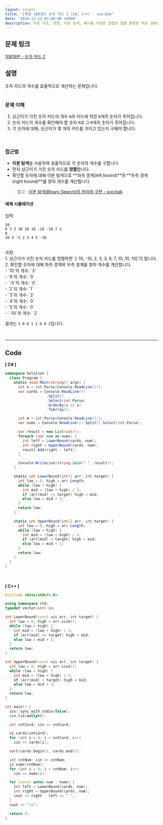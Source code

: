 ```yaml
---
layout: single
title: "[백준 10816] 숫자 카드 2 (C#, C++) - soo:bak"
date: "2024-12-13 03:40:00 +0900"
description: 자료 구조, 정렬, 이분 탐색, 해시를 사용한 집합과 맵을 활용한 백준 10816번 문제를 C#과 C++로 풀이 및 해설
---
```


## 문제 링크
[10816번 - 숫자 카드 2](https://www.acmicpc.net/problem/10816)

## 설명
숫자 카드의 개수를 효율적으로 계산하는 문제입니다.<br>
<br>

### 문제 이해
1. 상근이가 가진 숫자 카드의 개수 `N`과 카드에 적힌 `N`개의 숫자가 주어집니다.<br>
2. 숫자 카드의 개수를 확인해야 할 숫자 `M`과 그 `M`개의 숫자가 주어집니다.<br>
3. 각 숫자에 대해, 상근이가 몇 개의 카드를 가지고 있는지 구해야 합니다.<br>
<br>

### 접근법
- **이분 탐색**을 사용하여 효율적으로 각 숫자의 개수를 구합니다.<br>
- 먼저 상근이가 가진 숫자 카드를 **정렬**합니다.<br>
- 확인할 숫자에 대해 이분 탐색으로 **좌측 경계(left bound)**와 **우측 경계(right bound)**를 찾아 개수를 계산합니다.<br>

> 참고 : [이분 탐색(Binary Search)의 원리와 구현 - soo:bak](https://soo-bak.github.io/algorithm/theory/binary-search/)

#### 예제 시뮬레이션
입력:<br>
```
10
6 3 2 10 10 10 -10 -10 7 3
8
10 9 -5 2 3 4 5 -10
```

<br>
과정:<br>
1. 상근이가 가진 숫자 카드를 정렬하면 `[-10, -10, 2, 3, 3, 6, 7, 10, 10, 10]`이 됩니다.<br>
2. 확인할 숫자에 대해 좌측 경계와 우측 경계를 찾아 개수를 계산합니다.<br>
   - `10`의 개수: `3`<br>
   - `9`의 개수: `0`<br>
   - `-5`의 개수: `0`<br>
   - `2`의 개수: `1`<br>
   - `3`의 개수: `2`<br>
   - `4`의 개수: `0`<br>
   - `5`의 개수: `0`<br>
   - `-10`의 개수: `2`<br>

결과는 `3 0 0 1 2 0 0 2`입니다.<br>

<br>

- - -

## Code
<b>[ C# ] </b>
<br>

```csharp
namespace Solution {
  class Program {
    static void Main(string[] args) {
      int n = int.Parse(Console.ReadLine()!);
      var cards = Console.ReadLine()!
                   .Split()
                   .Select(int.Parse)
                   .OrderBy(x => x)
                   .ToArray();

      int m = int.Parse(Console.ReadLine()!);
      var nums = Console.ReadLine()!.Split().Select(int.Parse);

      var result = new List<int>();
      foreach (var num in nums) {
        int left = LowerBound(cards, num);
        int right = UpperBound(cards, num);
        result.Add(right - left);
      }

      Console.WriteLine(string.Join(" ", result));
    }

    static int LowerBound(int[] arr, int target) {
      int low = 0, high = arr.Length;
      while (low < high) {
        int mid = (low + high) / 2;
        if (arr[mid] >= target) high = mid;
        else low = mid + 1;
      }
      return low;
    }

    static int UpperBound(int[] arr, int target) {
      int low = 0, high = arr.Length;
      while (low < high) {
        int mid = (low + high) / 2;
        if (arr[mid] > target) high = mid;
        else low = mid + 1;
      }
      return low;
    }
  }
}
```
<br><br>
<b>[ C++ ] </b>
<br>

```cpp
#include <bits/stdc++.h>

using namespace std;
typedef vector<int> vi;

int LowerBound(const vi& arr, int target) {
  int low = 0, high = arr.size();
  while (low < high) {
    int mid = (low + high) / 2;
    if (arr[mid] >= target) high = mid;
    else low = mid + 1;
  }
  return low;
}

int UpperBound(const vi& arr, int target) {
  int low = 0, high = arr.size();
  while (low < high) {
    int mid = (low + high) / 2;
    if (arr[mid] > target) high = mid;
    else low = mid + 1;
  }
  return low;
}

int main() {
  ios::sync_with_stdio(false);
  cin.tie(nullptr);

  int cntCard; cin >> cntCard;

  vi cards(cntCard);
  for (int i = 0; i < cntCard; i++)
    cin >> cards[i];

  sort(cards.begin(), cards.end());

  int cntNum; cin >> cntNum;
  vi nums(cntNum);
  for (int i = 0; i < cntNum; i++)
    cin >> nums[i];

  for (const auto& num : nums) {
    int left = LowerBound(cards, num);
    int right = UpperBound(cards, num);
    cout << right - left << " ";
  }
  cout << "\n";

  return 0;
}
```

